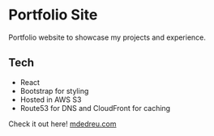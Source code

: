 # Portfolio Site
Portfolio website to showcase my projects and experience.
## Tech
- React 
- Bootstrap for styling
- Hosted in AWS S3
- Route53 for DNS and CloudFront for caching

Check it out here! [mdedreu.com](https://mdedreu.com)
